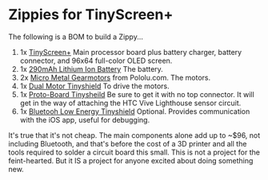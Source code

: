 # Zippies for TinyScreen+

The following is a BOM to build a Zippy...

1. 1x [TinyScreen+](https://tinycircuits.com/collections/processors/products/tinyscreenplus) Main processor board plus battery charger, battery connector, and 96x64 full-color OLED screen.
2. 1x [290mAh Lithium Ion Battery](https://tinycircuits.com/products/lithium-ion-polymer-battery-3-7v-290mah) The battery.
3. 2x [Micro Metal Gearmotors](https://www.pololu.com/product/2363) from Pololu.com. The motors.
4. 1x [Dual Motor Tinyshield](https://tinycircuits.com/products/dual-motor-tinyshield) To drive the motors.
5. 1x [Proto-Board Tinysheild](https://tinycircuits.com/collections/proto-boards/products/proto-board-tinyshield?variant=14984618887) Be sure to get it with no top connector. It will get in the way of attaching the HTC Vive Lighthouse sensor circuit.
6. 1x [Bluetooh Low Energy Tinyshield](https://tinycircuits.com/collections/communication/products/bluetooth-low-energy-tinyshield) Optional. Provides communication with the iOS app, useful for debugging.

It's true that it's not cheap. The main components alone add up to ~$96, not including Bluetooth, and that's before the cost of a 3D printer and all the tools required to solder a circuit board this small. This is not a project for the feint-hearted. But it IS a project for anyone excited about doing something new.
